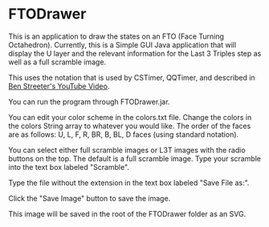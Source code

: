 # FTODrawer
This is an application to draw the states on an FTO (Face Turning Octahedron).
Currently, this is a Simple GUI Java application that will display the U layer and the relevant information for the Last 3 Triples step as well as a full scramble image.

This uses the notation that is used by CSTimer, QQTimer, and described in [Ben Streeter's YouTube Video](https://www.youtube.com/watch?v=2DbLKqfds0c).

You can run the program through FTODrawer.jar.

You can edit your color scheme in the colors.txt file.  Change the colors in the colors String array to whatever you would like.  The order of the faces are as follows:
U, L, F, R, BR, B, BL, D faces (using standard notation).

You can select either full scramble images or L3T images with the radio buttons on the top.  The default is a full scramble image.
Type your scramble into the text box labeled "Scramble".

Type the file without the extension in the text box labeled "Save File as:".

Click the "Save Image" button to save the image.

This image will be saved in the root of the FTODrawer folder as an SVG.
